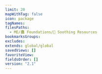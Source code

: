 ```yaml
---
limit: 20
mapWithTag: false
icon: package
tagNames: 
filesPaths:
  - ME/🏛️ Foundations/🪷 Soothing Resources
bookmarksGroups: 
excludes: 
extends: global/global
savedViews: []
favoriteView: 
fieldsOrder: []
version: "2.1"
---
```

